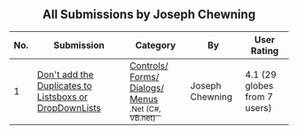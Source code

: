 ﻿<div align="center">

## All Submissions by Joseph Chewning

</div>

No.  | Submission | Category | By   | User Rating
---- | ---------- | -------- | ---- | -----------
1 | [Don't add the Duplicates to Listsboxs or DropDownLists<br />](https://github.com/Planet-Source-Code/joseph-chewning-don-t-add-the-duplicates-to-listsboxs-or-dropdownlists__10-731) | [Controls/ Forms/ Dialogs/ Menus<br /><sup>.Net (C#, VB.net)</sup>](../ByCategory/controls-forms-dialogs-menus__10-3.md) | Joseph Chewning | 4.1 (29 globes from 7 users)
